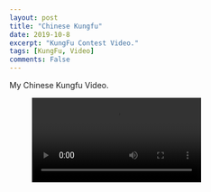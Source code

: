 ```yaml
---
layout: post
title: "Chinese Kungfu"
date: 2019-10-8
excerpt: "KungFu Contest Video."
tags: [KungFu, Video]
comments: False
---
```


My Chinese Kungfu Video.
<figure>
<video src="/assets/kungfu.mp4" controls="controls">
您的浏览器不支持 video 标签。
</figure>
